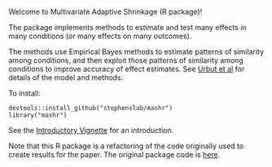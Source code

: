 Welcome to Multivariate Adaptive Shrinkage (R package)!

The package implements methods to estimate and test many effects in many conditions (or many effects on many outcomes).

The methods use Empirical Bayes methods to estimate patterns of similarity among conditions, and then exploit
those patterns of similarity among conditions to improve accuracy of effect estimates.
See [Urbut et al](http://biorxiv.org/content/early/2017/05/09/096552) for details of the model and methods.

To install:

```
devtools::install_github("stephenslab/mashr")
library("mashr")
```

See the [Introductory Vignette](vignette/mash_intro.html) for an introduction.

Note that this R package is a refactoring of the code originally used to create results for the paper.
The original package code is [here](http://github.com/stephenslab/mashr-paper).
